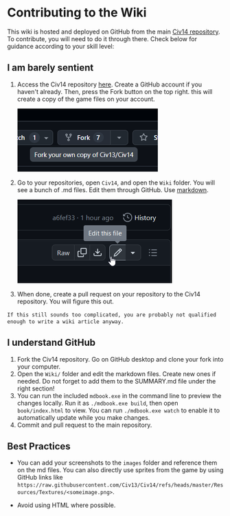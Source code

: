 # Contributing to the Wiki

This wiki is hosted and deployed on GitHub from the main [Civ14 repository](https://github.com/Civ13/Civ14). To contribute, you will need to do it through there. Check below for guidance according to your skill level:

## I am barely sentient

1. Access the Civ14 repository [here](https://github.com/Civ13/Civ14). Create a GitHub account if you haven't already. Then, press the Fork button on the top right. this will create a copy of the game files on your account.

    ![fork button](images/meta-forking.png)

2. Go to your repositories, open `Civ14`, and open the `Wiki` folder. You will see a bunch of .md files. Edit them through GitHub. Use [markdown](https://www.markdownguide.org/).

    ![edit page](images/meta-edit-file.png)

3. When done, create a pull request on your repository to the Civ14 repository. You will figure this out.

```admonish note
If this still sounds too complicated, you are probably not qualified enough to write a wiki article anyway.
```

## I understand GitHub

1. Fork the Civ14 repository. Go on GitHub desktop and clone your fork into your computer.
2. Open the `Wiki/` folder and edit the markdown files. Create new ones if needed. Do not forget to add them to the SUMMARY.md file under the right section!
3. You can run the included `mdbook.exe` in the command line to preview the changes locally. Run it as `./mdbook.exe build`, then open `book/index.html` to view. You can run `./mdbook.exe watch` to enable it to automatically update while you make changes.
4. Commit and pull request to the main repository.

## Best Practices

-   You can add your screenshots to the `images` folder and reference them on the md files. You can also directly use sprites from the game by using GitHub links like `https://raw.githubusercontent.com/Civ13/Civ14/refs/heads/master/Resources/Textures/<someimage.png>`.

-   Avoid using HTML where possible.
